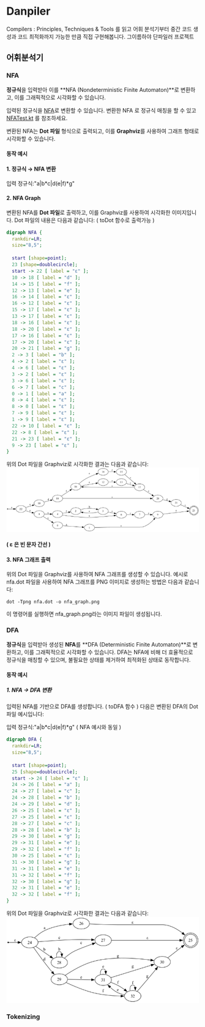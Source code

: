 # Danpiler
Compilers : Principles, Techniques &amp; Tools 를 읽고 어휘 분석기부터 중간 코드 생성과 코드 최적화까지 가능한 만큼 직접 구현해봅니다. 그이름하야 단파일러 프로젝트


## 어휘분석기

### NFA
**정규식**을 입력받아 이를 **NFA (Nondeterministic Finite Automaton)**로 변환하고, 이를 그래픽적으로 시각화할 수 있습니다.

입력된 정규식을 [NFA](src/main/kotlin/NFA.kt)로 변환할 수 있습니다. 변환한 NFA 로 정규식 매칭을 할 수 있고 [NFATest.kt](src/test/kotlin/NFATest.kt) 를 참조하세요.

변환된 NFA는 **Dot 파일** 형식으로 출력되고, 이를 **Graphviz**를 사용하여 그래프 형태로 시각화할 수 있습니다.

#### 동작 예시
#### 1. 정규식 → NFA 변환

입력 정규식:"a|b*c|d(e|f)*g"
#### 2. NFA Graph

변환된 NFA를 **Dot 파일**로 출력하고, 이를 Graphviz를 사용하여 시각화한 이미지입니다. Dot 파일의 내용은 다음과 같습니다:
( toDot 함수로 출력가능 )
```dot
digraph NFA {
  rankdir=LR;
  size="8,5";

  start [shape=point];
  23 [shape=doublecircle];
  start -> 22 [ label = "ε" ];
  10 -> 18 [ label = "d" ];
  14 -> 15 [ label = "f" ];
  12 -> 13 [ label = "e" ];
  16 -> 14 [ label = "ε" ];
  16 -> 12 [ label = "ε" ];
  15 -> 17 [ label = "ε" ];
  13 -> 17 [ label = "ε" ];
  18 -> 16 [ label = "ε" ];
  18 -> 20 [ label = "ε" ];
  17 -> 16 [ label = "ε" ];
  17 -> 20 [ label = "ε" ];
  20 -> 21 [ label = "g" ];
  2 -> 3 [ label = "b" ];
  4 -> 2 [ label = "ε" ];
  4 -> 6 [ label = "ε" ];
  3 -> 2 [ label = "ε" ];
  3 -> 6 [ label = "ε" ];
  6 -> 7 [ label = "c" ];
  0 -> 1 [ label = "a" ];
  8 -> 4 [ label = "ε" ];
  8 -> 0 [ label = "ε" ];
  7 -> 9 [ label = "ε" ];
  1 -> 9 [ label = "ε" ];
  22 -> 10 [ label = "ε" ];
  22 -> 8 [ label = "ε" ];
  21 -> 23 [ label = "ε" ];
  9 -> 23 [ label = "ε" ];
}
```

위의 Dot 파일을 Graphviz로 시각화한 결과는 다음과 같습니다:
![image](src/test/kotlin/nfa.png)
#### ( ε 은 빈 문자 간선 )


#### 3. NFA 그래프 출력
위의 Dot 파일을 Graphviz를 사용하여 NFA 그래프를 생성할 수 있습니다. 예시로 nfa.dot 파일을 사용하여 NFA 그래프를 PNG 이미지로 생성하는 방법은 다음과 같습니다:
```
dot -Tpng nfa.dot -o nfa_graph.png
```
이 명령어를 실행하면 nfa_graph.png라는 이미지 파일이 생성됩니다.


### DFA
**정규식**을 입력받아 생성된 **NFA**를 **DFA (Deterministic Finite Automaton)**로 변환하고, 이를 그래픽적으로 시각화할 수 있습니다.
DFA는 NFA에 비해 더 효율적으로 정규식을 매칭할 수 있으며, 불필요한 상태를 제거하여 최적화된 상태로 동작합니다.


#### 동작 예시
##### 1. NFA → DFA 변환

입력된 NFA를 기반으로 DFA를 생성합니다. ( toDFA 함수 )
다음은 변환된 DFA의 Dot 파일 예시입니다:

입력 정규식:"a|b*c|d(e|f)*g" ( NFA 예시와 동일 )

```dot
digraph DFA {
  rankdir=LR;
  size="8,5";

  start [shape=point];
  25 [shape=doublecircle];
  start -> 24 [ label = "ε" ];
  24 -> 26 [ label = "a" ];
  24 -> 27 [ label = "c" ];
  24 -> 28 [ label = "b" ];
  24 -> 29 [ label = "d" ];
  26 -> 25 [ label = "ε" ];
  27 -> 25 [ label = "ε" ];
  28 -> 27 [ label = "c" ];
  28 -> 28 [ label = "b" ];
  29 -> 30 [ label = "g" ];
  29 -> 31 [ label = "e" ];
  29 -> 32 [ label = "f" ];
  30 -> 25 [ label = "ε" ];
  31 -> 30 [ label = "g" ];
  31 -> 31 [ label = "e" ];
  31 -> 32 [ label = "f" ];
  32 -> 30 [ label = "g" ];
  32 -> 31 [ label = "e" ];
  32 -> 32 [ label = "f" ];
}
```

위의 Dot 파일을 Graphviz로 시각화한 결과는 다음과 같습니다:
![image](src/test/kotlin/dfa.png)

### Tokenizing


